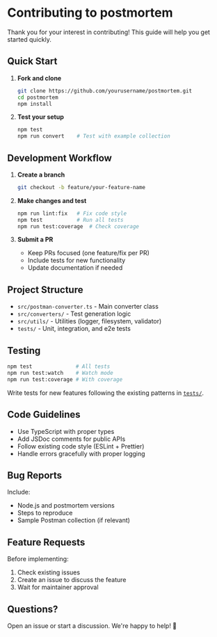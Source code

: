 # Contributing to postmortem

Thank you for your interest in contributing! This guide will help you get started quickly.

## Quick Start

1. **Fork and clone**
   ```bash
   git clone https://github.com/yourusername/postmortem.git
   cd postmortem
   npm install
   ```

2. **Test your setup**
   ```bash
   npm test
   npm run convert    # Test with example collection
   ```

## Development Workflow

1. **Create a branch**
   ```bash
   git checkout -b feature/your-feature-name
   ```

2. **Make changes and test**
   ```bash
   npm run lint:fix   # Fix code style
   npm test           # Run all tests
   npm run test:coverage  # Check coverage
   ```

3. **Submit a PR**
   - Keep PRs focused (one feature/fix per PR)
   - Include tests for new functionality
   - Update documentation if needed

## Project Structure

- `src/postman-converter.ts` - Main converter class
- `src/converters/` - Test generation logic
- `src/utils/` - Utilities (logger, filesystem, validator)
- `tests/` - Unit, integration, and e2e tests

## Testing

```bash
npm test              # All tests
npm run test:watch    # Watch mode
npm run test:coverage # With coverage
```

Write tests for new features following the existing patterns in [`tests/`](tests/).

## Code Guidelines

- Use TypeScript with proper types
- Add JSDoc comments for public APIs
- Follow existing code style (ESLint + Prettier)
- Handle errors gracefully with proper logging

## Bug Reports

Include:
- Node.js and postmortem versions
- Steps to reproduce
- Sample Postman collection (if relevant)

## Feature Requests

Before implementing:
1. Check existing issues
2. Create an issue to discuss the feature
3. Wait for maintainer approval

## Questions?

Open an issue or start a discussion. We're happy to help! 🚀